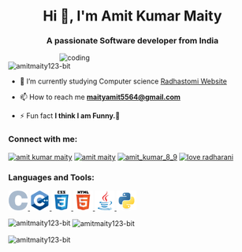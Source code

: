 <h1 align="center">Hi 👋, I'm Amit Kumar Maity</h1>
<h3 align="center">A passionate Software developer from India</h3>

<img align="right" alt="coding" width="400" src="https://i.pinimg.com/originals/2c/41/f9/2c41f9b5411045e59ef08bbe5045773e.gif">
<p align="left"> <img src="https://komarev.com/ghpvc/?username=amitmaity123-bit&label=Profile%20views&color=0e75b6&style=flat" alt="amitmaity123-bit" /> </p>

- 🔭 I’m currently studying Computer science [Radhastomi Website](https://radhastomi2025spacial.netlify.app/)

- 📫 How to reach me **maityamit5564@gmail.com**

- ⚡ Fun fact **I think I am Funny.🤭**

<h3 align="left">Connect with me:</h3>
<p align="left">
<a href="https://linkedin.com/in/amit kumar maity" target="blank"><img align="center" src="https://raw.githubusercontent.com/rahuldkjain/github-profile-readme-generator/master/src/images/icons/Social/linked-in-alt.svg" alt="amit kumar maity" height="30" width="40" /></a>
<a href="https://fb.com/amit maity" target="blank"><img align="center" src="https://raw.githubusercontent.com/rahuldkjain/github-profile-readme-generator/master/src/images/icons/Social/facebook.svg" alt="amit maity" height="30" width="40" /></a>
<a href="https://instagram.com/amit_kumar_8_9" target="blank"><img align="center" src="https://raw.githubusercontent.com/rahuldkjain/github-profile-readme-generator/master/src/images/icons/Social/instagram.svg" alt="amit_kumar_8_9" height="30" width="40" /></a>
<a href="https://www.youtube.com/c/love radharani" target="blank"><img align="center" src="https://raw.githubusercontent.com/rahuldkjain/github-profile-readme-generator/master/src/images/icons/Social/youtube.svg" alt="love radharani" height="30" width="40" /></a>
</p>

<h3 align="left">Languages and Tools:</h3>
<p align="left"> <a href="https://www.cprogramming.com/" target="_blank" rel="noreferrer"> <img src="https://raw.githubusercontent.com/devicons/devicon/master/icons/c/c-original.svg" alt="c" width="40" height="40"/> </a> <a href="https://www.w3schools.com/cpp/" target="_blank" rel="noreferrer"> <img src="https://raw.githubusercontent.com/devicons/devicon/master/icons/cplusplus/cplusplus-original.svg" alt="cplusplus" width="40" height="40"/> </a> <a href="https://www.w3schools.com/css/" target="_blank" rel="noreferrer"> <img src="https://raw.githubusercontent.com/devicons/devicon/master/icons/css3/css3-original-wordmark.svg" alt="css3" width="40" height="40"/> </a> <a href="https://www.w3.org/html/" target="_blank" rel="noreferrer"> <img src="https://raw.githubusercontent.com/devicons/devicon/master/icons/html5/html5-original-wordmark.svg" alt="html5" width="40" height="40"/> </a> <a href="https://www.java.com" target="_blank" rel="noreferrer"> <img src="https://raw.githubusercontent.com/devicons/devicon/master/icons/java/java-original.svg" alt="java" width="40" height="40"/> </a> <a href="https://www.python.org" target="_blank" rel="noreferrer"> <img src="https://raw.githubusercontent.com/devicons/devicon/master/icons/python/python-original.svg" alt="python" width="40" height="40"/> </a> </p>

<p><img align="left" src="https://github-readme-stats.vercel.app/api/top-langs?username=amitmaity123-bit&show_icons=true&locale=en&layout=compact" alt="amitmaity123-bit" /></p>

<p>&nbsp;<img align="center" src="https://github-readme-stats.vercel.app/api?username=amitmaity123-bit&show_icons=true&locale=en" alt="amitmaity123-bit" /></p>

<p><img align="center" src="https://github-readme-streak-stats.herokuapp.com/?user=amitmaity123-bit&" alt="amitmaity123-bit" /></p>
